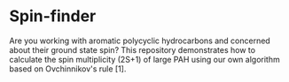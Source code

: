 # Spin-finder
Are you working with aromatic polycyclic hydrocarbons and concerned about their ground state spin? This repository demonstrates how to calculate the spin multiplicity (2S+1) of large PAH using our own algorithm based on Ovchinnikov's rule [1].

